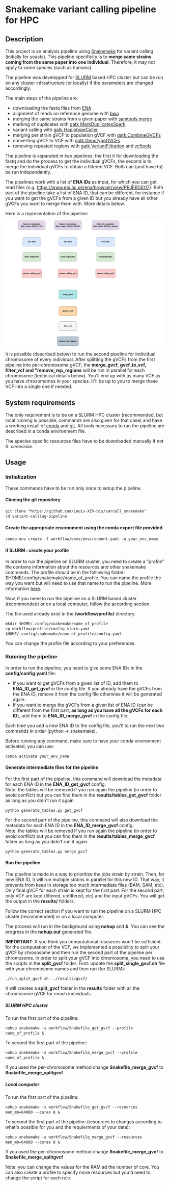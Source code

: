 Snakemake variant calling pipeline for HPC
======================

## Description

This project is an analysis pipeline using [Snakemake](https://snakemake.readthedocs.io/en/stable/) for variant calling (initially for yeasts).
This pipeline  specificity is to **merge same strains coming from the same paper into one individual**. Therefore, it may not apply to some species (such as humans). 

The pipeline was developped for [SLURM](https://slurm.schedmd.com/documentation.html) based HPC cluster but can be run on any cluster infrastructure (or locally) if the parameters are changed accordingly.

The main steps of the pipeline are:
- downloading the fastq files from [ENA](https://www.ebi.ac.uk/ena/browser/home)
- alignment of reads on reference genome with [bwa](http://bio-bwa.sourceforge.net/)
- merging the same strains from a given paper with [samtools merge](https://www.htslib.org/doc/samtools-merge.html)
- marking of duplicates with [gatk MarkDuplicatesSpark](https://gatk.broadinstitute.org/hc/en-us/articles/360037224932-MarkDuplicatesSpark)
- variant calling with [gatk HaplotypeCaller](https://gatk.broadinstitute.org/hc/en-us/articles/360037225632-HaplotypeCaller)
- merging per strain gVCF to population gVCF with [gatk CombineGVCFs](https://gatk.broadinstitute.org/hc/en-us/articles/360037053272-CombineGVCFs)
- converting gVCF to VCF with [gatk GenotypeGVCFs](https://gatk.broadinstitute.org/hc/en-us/articles/360037057852-GenotypeGVCFs)
- removing repeated regions with [gatk VariantFiltration](https://gatk.broadinstitute.org/hc/en-us/articles/360037434691-VariantFiltration) and [vcftools](https://vcftools.github.io/index.html).

The pipeline is separated in two pipelines: the first it for downloading the fastq and do the process to get the individual gVCFs, the second is to merge the individual gVCFs to obtain a filtered VCF. Both can (and have to) be run independantly. 

The pipelines work with a list of **ENA IDs** as input, for which you can get read files (*e.g.* https://www.ebi.ac.uk/ena/browser/view/PRJEB13017). Both part of the pipeline take a list of ENA ID, that can be different, for instance if you want to get the gVCFs from a given ID but you already have all other gVCFs you want to merge them with. More details below. 

Here is a representation of the pipeline:    
  
![Logo](/plot_readme/DAG_pipeline.png)

It is possible (described below) to run the second pipeline for individual chromosome of every individual. After splitting the gVCFs from the first pipeline into per-chromosome gVCF, the **merge_gvcf**, **gvcf_to_vcf, **filter_vcf** and "remove_rep_regions** will be run in parallel for each chromosome (technical details below). You'll end up with as many VCF as you have chrosomomes in your species. It'll be up to you to merge these VCF into a single one if needed.  
  
## System requirements

The only requirement is to be on a SLURM HPC cluster (recommended, but local running is possible, commands are also given for that case) and have a working install of [conda](https://www.anaconda.com/download/#linux) and [git](https://git-scm.com/downloads).
All tools necessary to run the pipeline are described in a conda environment file.  

The species specific resources files have to be downloaded manually if not *S. cerevisiae*. 

## Usage 
### Initialization
These commands have to be run only once to setup the pipeline.

#### Cloning the git repository
```
git clone "https://github.com/Louis-XIV-bis/varcall_snakemake"
cd variant-calling-pipeline
```

#### Create the appropriate environment using the conda export file provided
```
conda env create -f workflow/envs/environment.yaml -n your_env_name
```

#### If SLURM : create your profile 

In order to run the pipeline on SLURM cluster, you need to create a "profile" file contains information about the resources and other snakemake commands. The profile should be in the folllowing folder: $HOME/.config/snakemake/name_of_profile. You can name the profile the way you want but will need to use that name to run the pipeline. More information [here](https://snakemake.readthedocs.io/en/stable/executing/cli.html#profiles).  

Now, if you need to run the pipeline on a SLURM based cluster (recommended) or on a local computer, follow the according section.

The file used already exist in the **/workflow/profile/** directory. 


```
mkdir $HOME/.config/snakemake/name_of_profile
cp workflow/profile/config_slurm.yaml $HOME/.config/snakemake/name_of_profile/config.yaml
```

You can change the profile file according to your preferences. 


### Running the pipeline

In order to run the pipeline, you need to give some ENA IDs in the **config/config.yaml** file:   
- If you want to get gVCFs from a given list of ID, add them to **ENA_ID_get_gvcf** in the config file. If you already have the gVCFs from the ENA ID, remove it from the config file otherwise it will be generated again.  
- If you want to merge the gVCFs from a given list of ENA ID (can be different from the first part, **as long as you have all the gVCFs for each ID**), add them to **ENA_ID_merge_gvcf** in the config file. 


Each time you add a new ENA ID to the config file, you'll to run the next two commands in order (python -> snakemake).

Before running any command, make sure to have your conda environment activated, you can use: 
```
conda activate your_env_name 
```

#### Generate intermediate files for the pipeline

For the first part of the pipeline, this command will download the metadata for each ENA ID in the **ENA_ID_get_gvcf** config.  
Note: the tables will be removed if you run again the pipeline (in order to avoid conflict) but you can find them in the **results/tables_get_gvcf** folder as long as you didn't run it again.

```
python generate_tables.py get_gvcf
```

For the second part of the pipeline, this command will also download the metadata for each ENA ID in the **ENA_ID_merge_gvcf** config.  
Note: the tables will be removed if you run again the pipeline (in order to avoid conflict) but you can find them in the **results/tables_merge_gvcf** folder as long as you didn't run it again.


```
python generate_tables.py merge_gvcf
```

#### Run the pipeline

The pipeline is made in a way to prioritize the jobs strain by strain. Then, for new ENA ID, it will run multiple strains in parallel for this new ID. That way, it prevents from keep in storage too much intermediate files (BAM, SAM, etc). Only final gVCF for each strain is kept for the first part. For the second part, only VCF are kept (filtered, unfiltered, etc) and the input gVCFs. You will get the output in the **results/** folders.


Follow the correct section if you want to run the pipeline on a SLURM HPC cluster (recommended) or on a local computer.   

The process will run in the background using **nohup** and **&**. You can see the progress in the **nohup.out** generated file.

**IMPORTANT**: If you think you computational resources won't be sufficient for the computation of the VCF, we implemented a possibility to split your gVCF by chrososome and then run the second part of the pipeline per chromosome. In order to split your gVCF into chromosome, you need to use the scripts in the **split_gvcf** folder. First: update the **split_single_gvcf.sh** file with your chromosome names and then run (for SLURM): 
```
./run_split_gvcf.sh ../results/gvcf/
``` 

It will creates a **split_gvcf** folder in the **results** folder with all the chromosome gVCF for ceach individuals. 

##### SLURM HPC cluster 

To run the first part of the pipeline: 
```
nohup snakemake -s workflow/Snakefile_get_gvcf --profile name_of_profile &
```
To second the first part of the pipeline: 
```
nohup snakemake -s workflow/Snakefile_merge_gvcf --profile name_of_profile &
```

If you used the per-chromosome method change **Snakefile_merge_gvcf** to **Snakefile_merge_splitgvcf**

##### Local computer

To run the first part of the pipeline: 
```
nohup snakemake -s workflow/Snakefile_get_gvcf --resources mem_mb=64000 --cores 8 &
```

To second the first part of the pipeline (resources to changes according to what's possible for you and the requierments of your data): 
```
nohup snakemake -s workflow/Snakefile_merge_gvcf --resources mem_mb=64000 --cores 8 &
```

If you used the per-chromosome method change **Snakefile_merge_gvcf** to **Snakefile_merge_splitgvcf**


Note: you can change the values for the RAM ad the number of core. You can also create a profile to specify more resources but you'd need to change the script for each rule.

